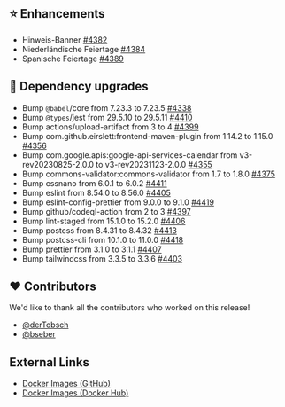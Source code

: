 ## ⭐ Enhancements

- Hinweis-Banner [#4382](https://github.com/urlaubsverwaltung/urlaubsverwaltung/issues/4382)
- Niederländische Feiertage [#4384](https://github.com/urlaubsverwaltung/urlaubsverwaltung/issues/4384)
- Spanische Feiertage [#4389](https://github.com/urlaubsverwaltung/urlaubsverwaltung/issues/4389)

## 🔨 Dependency upgrades

- Bump `@babel`/core from 7.23.3 to 7.23.5 [#4338](https://github.com/urlaubsverwaltung/urlaubsverwaltung/pull/4338)
- Bump `@types`/jest from 29.5.10 to 29.5.11 [#4410](https://github.com/urlaubsverwaltung/urlaubsverwaltung/pull/4410)
- Bump actions/upload-artifact from 3 to 4 [#4399](https://github.com/urlaubsverwaltung/urlaubsverwaltung/pull/4399)
- Bump com.github.eirslett:frontend-maven-plugin from 1.14.2 to 1.15.0 [#4356](https://github.com/urlaubsverwaltung/urlaubsverwaltung/pull/4356)
- Bump com.google.apis:google-api-services-calendar from v3-rev20230825-2.0.0 to v3-rev20231123-2.0.0 [#4355](https://github.com/urlaubsverwaltung/urlaubsverwaltung/pull/4355)
- Bump commons-validator:commons-validator from 1.7 to 1.8.0 [#4375](https://github.com/urlaubsverwaltung/urlaubsverwaltung/pull/4375)
- Bump cssnano from 6.0.1 to 6.0.2 [#4411](https://github.com/urlaubsverwaltung/urlaubsverwaltung/pull/4411)
- Bump eslint from 8.54.0 to 8.56.0 [#4405](https://github.com/urlaubsverwaltung/urlaubsverwaltung/pull/4405)
- Bump eslint-config-prettier from 9.0.0 to 9.1.0 [#4419](https://github.com/urlaubsverwaltung/urlaubsverwaltung/pull/4419)
- Bump github/codeql-action from 2 to 3 [#4397](https://github.com/urlaubsverwaltung/urlaubsverwaltung/pull/4397)
- Bump lint-staged from 15.1.0 to 15.2.0 [#4406](https://github.com/urlaubsverwaltung/urlaubsverwaltung/pull/4406)
- Bump postcss from 8.4.31 to 8.4.32 [#4413](https://github.com/urlaubsverwaltung/urlaubsverwaltung/pull/4413)
- Bump postcss-cli from 10.1.0 to 11.0.0 [#4418](https://github.com/urlaubsverwaltung/urlaubsverwaltung/pull/4418)
- Bump prettier from 3.1.0 to 3.1.1 [#4407](https://github.com/urlaubsverwaltung/urlaubsverwaltung/pull/4407)
- Bump tailwindcss from 3.3.5 to 3.3.6 [#4403](https://github.com/urlaubsverwaltung/urlaubsverwaltung/pull/4403)

## ❤️ Contributors

We'd like to thank all the contributors who worked on this release!

- [@derTobsch](https://github.com/derTobsch)
- [@bseber](https://github.com/bseber)
## External Links

- [Docker Images (GitHub)](https://github.com/urlaubsverwaltung/urlaubsverwaltung/pkgs/container/urlaubsverwaltung)
- [Docker Images (Docker Hub)](https://hub.docker.com/r/urlaubsverwaltung/urlaubsverwaltung)
